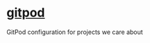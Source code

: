 # [gitpod](https://gitpod.io/#github.com/cynkra/gitpod)
GitPod configuration for projects we care about
